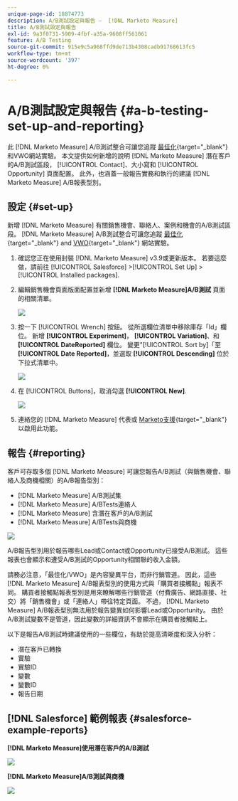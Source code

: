 ```yaml
---
unique-page-id: 18874773
description: A/B測試設定與報告 —  [!DNL Marketo Measure]
title: A/B測試設定與報告
exl-id: 9a3f0731-5909-4fbf-a35a-9608ff561061
feature: A/B Testing
source-git-commit: 915e9c5a968ffd9de713b4308cadb91768613fc5
workflow-type: tm+mt
source-wordcount: '397'
ht-degree: 0%

---
```


# A/B測試設定與報告 {#a-b-testing-set-up-and-reporting}

此 [!DNL Marketo Measure] A/B測試整合可讓您追蹤 [最佳化](https://www.optimizely.com/){target="_blank"} 和VWO網站實驗。 本文提供如何新增的說明 [!DNL Marketo Measure] 潛在客戶的A/B測試區段， [!UICONTROL Contact]、大小寫和 [!UICONTROL Opportunity] 頁面配置。 此外，也涵蓋一般報告實務和執行的建議 [!DNL Marketo Measure] A/B報表型別。

## 設定 {#set-up}

新增 [!DNL Marketo Measure] 有關銷售機會、聯絡人、案例和機會的A/B測試區段。 [!DNL Marketo Measure] A/B測試整合可讓您追蹤 [最佳化](https://www.optimizely.com/){target="_blank"} and [VWO](https://vwo.com/){target="_blank"} 網站實驗。

1. 確認您正在使用封裝 [!DNL Marketo Measure] v3.9或更新版本。 若要這麼做，請前往 [!UICONTROL Salesforce] >[!UICONTROL Set Up] > [!UICONTROL Installed packages].
1. 編輯銷售機會頁面版面配置並新增 **[!DNL Marketo Measure]A/B測試** 頁面的相關清單。

   ![](assets/1.png)

1. 按一下 [!UICONTROL Wrench] 按鈕。 從所選欄位清單中移除庫存「Id」欄位。 新增 **[!UICONTROL Experiment]**， **[!UICONTROL Variation]**、和 **[!UICONTROL DateReported]** 欄位。 變更&quot;[!UICONTROL Sort by]「至 **[!UICONTROL Date Reported]**，並選取 **[!UICONTROL Descending]** 位於下拉式清單中。

   ![](assets/2.png)

1. 在 [!UICONTROL Buttons]，取消勾選 **[!UICONTROL New]**.

   ![](assets/3.png)

1. 連絡您的 [!DNL Marketo Measure] 代表或 [Marketo支援](https://nation.marketo.com/t5/support/ct-p/Support){target="_blank"} 以啟用此功能。

## 報告 {#reporting}

客戶可存取多個 [!DNL Marketo Measure] 可讓您報告A/B測試（與銷售機會、聯絡人及商機相關）的A/B報告型別：

* [!DNL Marketo Measure] A/B測試集
* [!DNL Marketo Measure] A/BTests連絡人
* [!DNL Marketo Measure] 含潛在客戶的A/B測試
* [!DNL Marketo Measure] A/BTests與商機

![](assets/4.png)

A/B報告型別用於報告哪些Lead或Contact或Opportunity已接受A/B測試。 這些報表也會顯示和遭受A/B測試的Opportunity相關聯的收入金額。

請務必注意，「最佳化/VWO」是內容變異平台，而非行銷管道。 因此，這些 [!DNL Marketo Measure] A/B報表型別的使用方式與「購買者接觸點」報表不同。 購買者接觸點報表型別是用來瞭解哪些行銷管道（付費廣告、網路直接、社交）將「銷售機會」或「連絡人」帶往特定頁面。 不過， [!DNL Marketo Measure] A/B報表型別無法用於報告變異如何影響Lead或Opportunity。 由於A/B測試變數不是管道，因此變數的詳細資訊不會顯示在購買者接觸點上。

以下是報告A/B測試時建議使用的一些欄位，有助於提高清晰度和深入分析：

* 潛在客戶已轉換
* 實驗
* 實驗ID
* 變數
* 變數ID
* 報告日期

## [!DNL Salesforce] 範例報表 {#salesforce-example-reports}

**[!DNL Marketo Measure]使用潛在客戶的A/B測試**

![](assets/5.png)

**[!DNL Marketo Measure]A/B測試與商機**

![](assets/6.png)
